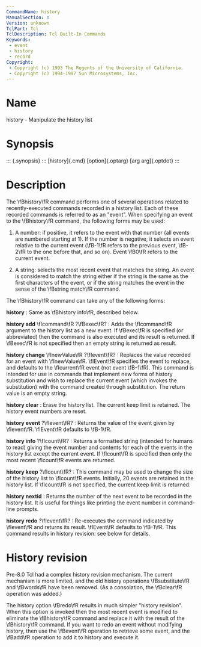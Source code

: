 ```yaml
---
CommandName: history
ManualSection: n
Version: unknown
TclPart: Tcl
TclDescription: Tcl Built-In Commands
Keywords:
 - event
 - history
 - record
Copyright:
 - Copyright (c) 1993 The Regents of the University of California.
 - Copyright (c) 1994-1997 Sun Microsystems, Inc.
---
```


# Name

history - Manipulate the history list

# Synopsis

::: {.synopsis} :::
[history]{.cmd} [option]{.optarg} [arg arg]{.optdot}
:::

# Description

The \fBhistory\fR command performs one of several operations related to recently-executed commands recorded in a history list.  Each of these recorded commands is referred to as an "event". When specifying an event to the \fBhistory\fR command, the following forms may be used:

1. A number:  if positive, it refers to the event with that number (all events are numbered starting at 1).  If the number is negative, it selects an event relative to the current event (\fB-1\fR refers to the previous event, \fB-2\fR to the one before that, and so on).  Event \fB0\fR refers to the current event.

2. A string:  selects the most recent event that matches the string. An event is considered to match the string either if the string is the same as the first characters of the event, or if the string matches the event in the sense of the \fBstring match\fR command.


The \fBhistory\fR command can take any of the following forms:

**history**
: Same as \fBhistory info\fR, described below.

**history add** \fIcommand\fR ?\fBexec\fR?
: Adds the \fIcommand\fR argument to the history list as a new event.  If \fBexec\fR is specified (or abbreviated) then the command is also executed and its result is returned.  If \fBexec\fR is not specified then an empty string is returned as result.

**history change** \fInewValue\fR ?\fIevent\fR?
: Replaces the value recorded for an event with \fInewValue\fR.  \fIEvent\fR specifies the event to replace, and defaults to the \fIcurrent\fR event (not event \fB-1\fR).  This command is intended for use in commands that implement new forms of history substitution and wish to replace the current event (which invokes the substitution) with the command created through substitution.  The return value is an empty string.

**history clear**
: Erase the history list.  The current keep limit is retained. The history event numbers are reset.

**history event** ?\fIevent\fR?
: Returns the value of the event given by \fIevent\fR.  \fIEvent\fR defaults to \fB-1\fR.

**history info** ?\fIcount\fR?
: Returns a formatted string (intended for humans to read) giving the event number and contents for each of the events in the history list except the current event.  If \fIcount\fR is specified then only the most recent \fIcount\fR events are returned.

**history keep** ?\fIcount\fR?
: This command may be used to change the size of the history list to \fIcount\fR events.  Initially, 20 events are retained in the history list.  If \fIcount\fR is not specified, the current keep limit is returned.

**history nextid**
: Returns the number of the next event to be recorded in the history list.  It is useful for things like printing the event number in command-line prompts.

**history redo** ?\fIevent\fR?
: Re-executes the command indicated by \fIevent\fR and returns its result. \fIEvent\fR defaults to \fB-1\fR.  This command results in history revision:  see below for details.


# History revision

Pre-8.0 Tcl had a complex history revision mechanism. The current mechanism is more limited, and the old history operations \fBsubstitute\fR and \fBwords\fR have been removed. (As a consolation, the \fBclear\fR operation was added.)

The history option \fBredo\fR results in much simpler "history revision". When this option is invoked then the most recent event is modified to eliminate the \fBhistory\fR command and replace it with the result of the \fBhistory\fR command. If you want to redo an event without modifying history, then use the \fBevent\fR operation to retrieve some event, and the \fBadd\fR operation to add it to history and execute it.

